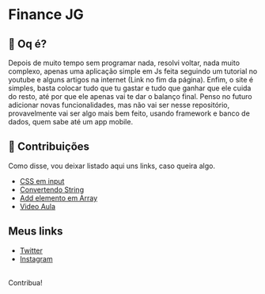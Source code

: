 # Finance JG

## 💫 **Oq é?**

Depois de muito tempo sem programar nada, resolvi voltar, nada muito complexo, apenas uma aplicação simple em Js feita seguindo um tutorial no youtube e alguns artigos na internet (Link no fim da página).
Enfim, o site é simples, basta colocar tudo que tu gastar e tudo que ganhar que ele cuida do resto, até por que ele apenas vai te dar o balanço final. Penso no futuro adicionar novas funcionalidades, mas não vai ser nesse repositório, provavelmente vai ser algo mais bem feito, usando framework e banco de dados, quem sabe até um app mobile.

## 🤝 Contribuições

Como disse, vou deixar listado aqui uns links, caso queira algo.

- [CSS em input](https://pt.stackoverflow.com/questions/146020/adicionar-classe-css-em-input-ao-carregar-a-p%C3%A1gina)
- [Convertendo String](https://www.alura.com.br/artigos/convertendo-string-para-numero-em-javascript)
- [Add elemento em Array](https://www.mundojs.com.br/2018/08/31/adicionando-elementos-em-uma-lista-array-javascript/)
- [Video Aula](https://www.youtube.com/watch?v=xarRciYWT5Q)

## Meus links

- [Twitter](https://twitter.com/joaogustavob_)
- [Instagram](https://www.instagram.com/joaogustavobispo_/)

<br>
<span>Contribua!</span>